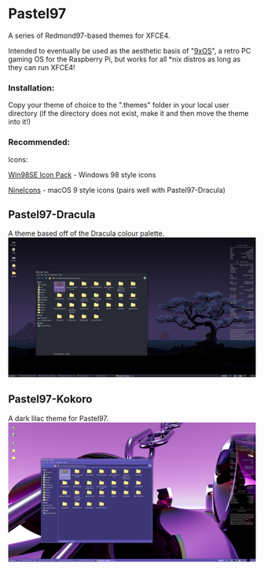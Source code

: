 # Pastel97
A series of Redmond97-based themes for XFCE4. 

Intended to eventually be used as the aesthetic basis of "[9xOS](https://github.com/faithvoid/9xos)", a retro PC gaming OS for the Raspberry Pi, but works for all *nix distros as long as they can run XFCE4!

### Installation:
Copy your theme of choice to the ".themes" folder in your local user directory (if the directory does not exist, make it and then move the theme into it!)
### Recommended:
Icons:

[Win98SE Icon Pack](https://github.com/nestoris/Win98SE) - Windows 98 style icons

[NineIcons](https://github.com/grassmunk/Platinum9) - macOS 9 style icons (pairs well with Pastel97-Dracula)

## Pastel97-Dracula
A theme based off of the Dracula colour palette.
![Dracula](/images/dracula1.png)

## Pastel97-Kokoro
A dark lilac theme for Pastel97. 
![Dracula](/images/kokoro1.png)
